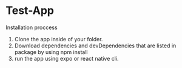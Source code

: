 # Test-App

Installation proccess
1. Clone the app inside of your folder.
2. Download dependencies and devDependencies that are listed in package by using 
  npm install
3. run the app using expo or react native cli.
